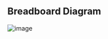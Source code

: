 ## Breadboard Diagram
![image](https://github.com/user-attachments/assets/b53d4194-ec74-4cd0-8220-963a333cef1c)
